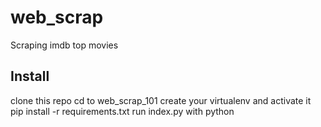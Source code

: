 # web_scrap
 
Scraping imdb top movies

## Install
clone this repo
cd to web_scrap_101
create your virtualenv and activate it
pip install -r requirements.txt
run index.py with python
